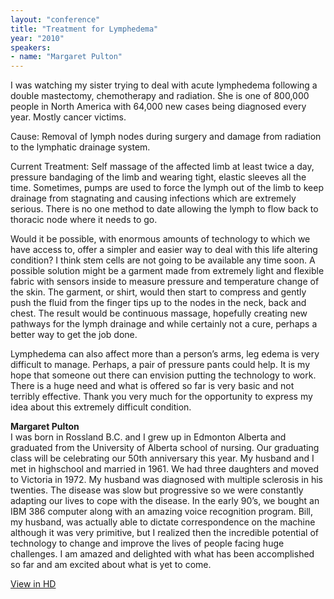 ```yaml
---
layout: "conference"
title: "Treatment for Lymphedema"
year: "2010"
speakers:
- name: "Margaret Pulton"
---
```



I was watching my sister trying to deal with acute lymphedema following a
double mastectomy, chemotherapy and radiation. She is one of 800,000 people in
North America with 64,000 new cases being diagnosed every year. Mostly cancer
victims.

Cause: Removal of lymph nodes during surgery and damage from radiation to the
lymphatic drainage system.

Current Treatment: Self massage of the affected limb at least twice a day,
pressure bandaging of the limb and wearing tight, elastic sleeves all the
time. Sometimes, pumps are used to force the lymph out of the limb to keep
drainage from stagnating and causing infections which are extremely serious.
There is no one method to date allowing the lymph to flow back to thoracic
node where it needs to go.

Would it be possible, with enormous amounts of technology to which we have
access to, offer a simpler and easier way to deal with this life altering
condition? I think stem cells are not going to be available any time soon. A
possible solution might be a garment made from extremely light and flexible
fabric with sensors inside to measure pressure and temperature change of the
skin. The garment, or shirt, would then start to compress and gently push the
fluid from the finger tips up to the nodes in the neck, back and chest. The
result would be continuous massage, hopefully creating new pathways for the
lymph drainage and while certainly not a cure, perhaps a better way to get the
job done.

Lymphedema can also affect more than a person’s arms, leg edema is very
difficult to manage. Perhaps, a pair of pressure pants could help. It is my
hope that someone out there can envision putting the technology to work. There
is a huge need and what is offered so far is very basic and not terribly
effective. Thank you very much for the opportunity to express my idea about
this extremely difficult condition.

**Margaret Pulton**  
I was born in Rossland B.C. and I grew up in Edmonton Alberta and graduated
from the University of Alberta school of nursing. Our graduating class will be
celebrating our 50th anniversary this year. My husband and I met in highschool
and married in 1961. We had three daughters and moved to Victoria in 1972. My
husband was diagnosed with multiple sclerosis in his twenties. The disease was
slow but progressive so we were constantly adapting our lives to cope with the
disease. In the early 90’s, we bought an IBM 386 computer along with an
amazing voice recognition program. Bill, my husband, was actually able to
dictate correspondence on the machine although it was very primitive, but I
realized then the incredible potential of technology to change and improve the
lives of people facing huge challenges. I am amazed and delighted with what
has been accomplished so far and am excited about what is yet to come.


[ View in HD
](https://web.archive.org/web/20210413201835/https://www.youtube.com/v/Z2mMaCy0jQo?fs=1&hl=en_US&rel=0&hd=1)


[//]: # (Retrieved from https://web.archive.org/web/20210416135337/https://www.ideawave.ca/the-conference/treatment-for-lymphedema)